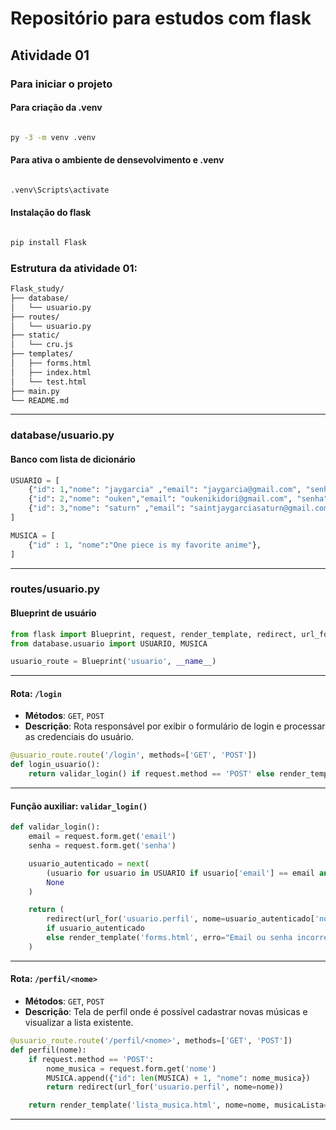 # Repositório para estudos com flask

## Atividade 01

### Para iniciar o projeto
#### Para criação da .venv

```bash

py -3 -m venv .venv

```

#### Para ativa o ambiente de densevolvimento e .venv

```python

.venv\Scripts\activate

```

#### Instalação do flask

```bash

pip install Flask

```

### Estrutura da atividade 01:

```bash
Flask_study/
├── database/
│   └── usuario.py
├── routes/
│   └── usuario.py
├── static/
│   └── cru.js
├── templates/
│   ├── forms.html
│   ├── index.html
│   └── test.html
├── main.py
└── README.md
```

---

### database/usuario.py

#### Banco com lista de dicionário

```python
USUARIO = [
    {"id": 1,"nome": "jaygarcia" ,"email": "jaygarcia@gmail.com", "senha":123},
    {"id": 2,"nome": "ouken","email": "oukenikidori@gmail.com", "senha":123},
    {"id": 3,"nome": "saturn" ,"email": "saintjaygarciasaturn@gmail.com", "senha":123}
]

MUSICA = [
    {"id" : 1, "nome":"One piece is my favorite anime"},
]
```

---

### routes/usuario.py

#### Blueprint de usuário

```python
from flask import Blueprint, request, render_template, redirect, url_for
from database.usuario import USUARIO, MUSICA

usuario_route = Blueprint('usuario', __name__)
```

---

#### Rota: `/login`

* **Métodos**: `GET`, `POST`
* **Descrição**: Rota responsável por exibir o formulário de login e processar as credenciais do usuário.

```python
@usuario_route.route('/login', methods=['GET', 'POST'])
def login_usuario():
    return validar_login() if request.method == 'POST' else render_template('forms.html')
```

---

#### Função auxiliar: `validar_login()`

```python
def validar_login():
    email = request.form.get('email')
    senha = request.form.get('senha')

    usuario_autenticado = next(
        (usuario for usuario in USUARIO if usuario['email'] == email and usuario['senha'] == int(senha)),
        None
    )

    return (
        redirect(url_for('usuario.perfil', nome=usuario_autenticado['nome']))
        if usuario_autenticado
        else render_template('forms.html', erro="Email ou senha incorretos")
    )
```

---

#### Rota: `/perfil/<nome>`

* **Métodos**: `GET`, `POST`
* **Descrição**: Tela de perfil onde é possível cadastrar novas músicas e visualizar a lista existente.

```python
@usuario_route.route('/perfil/<nome>', methods=['GET', 'POST'])
def perfil(nome):
    if request.method == 'POST':
        nome_musica = request.form.get('nome')
        MUSICA.append({"id": len(MUSICA) + 1, "nome": nome_musica})
        return redirect(url_for('usuario.perfil', nome=nome))

    return render_template('lista_musica.html', nome=nome, musicaLista=MUSICA)
```

---
